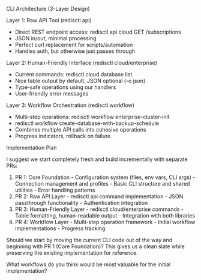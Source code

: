   CLI Architecture (3-Layer Design)

  Layer 1: Raw API Tool (redisctl api)

  - Direct REST endpoint access: redisctl api cloud GET /subscriptions
  - JSON in/out, minimal processing
  - Perfect curl replacement for scripts/automation
  - Handles auth, but otherwise just passes through

  Layer 2: Human-Friendly Interface (redisctl cloud/enterprise)

  - Current commands: redisctl cloud database list
  - Nice table output by default, JSON optional (-o json)
  - Type-safe operations using our handlers
  - User-friendly error messages

  Layer 3: Workflow Orchestration (redisctl workflow)

  - Multi-step operations: redisctl workflow enterprise-cluster-init
  - redisctl workflow create-database-with-backup-schedule
  - Combines multiple API calls into cohesive operations
  - Progress indicators, rollback on failure

  Implementation Plan

  I suggest we start completely fresh and build incrementally with separate PRs:

  1. PR 1: Core Foundation
    - Configuration system (files, env vars, CLI args)
    - Connection management and profiles
    - Basic CLI structure and shared utilities
    - Error handling patterns
  2. PR 2: Raw API Layer
    - redisctl api command implementation
    - JSON passthrough functionality
    - Authentication integration
  3. PR 3: Human-Friendly Layer
    - redisctl cloud/enterprise commands
    - Table formatting, human-readable output
    - Integration with both libraries
  4. PR 4: Workflow Layer
    - Multi-step operation framework
    - Initial workflow implementations
    - Progress tracking

  Should we start by moving the current CLI code out of the way and beginning with PR 1 (Core Foundation)? This gives us a
  clean slate while preserving the existing implementation for reference.

  What workflows do you think would be most valuable for the initial implementation?
